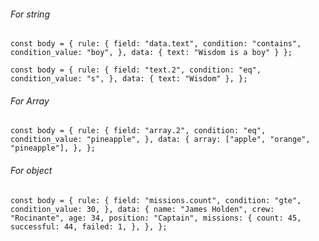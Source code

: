 ###### For string
`const body = {
  rule: {
    field: "data.text",
    condition: "contains",
    condition_value: "boy",
  },
  data: {
      text: "Wisdom is a boy"
  }
};`

`
const body = {
  rule: {
    field: "text.2",
    condition: "eq",
    condition_value: "s",
  },
  data: {
      text: "Wisdom"
  },
};
`


###### For Array
`const body = {
  rule: {
    field: "array.2",
    condition: "eq",
    condition_value: "pineapple",
  },
  data: {
    array: ["apple", "orange", "pineapple"],
  },
};`


###### For object
`const body = {
  rule: {
    field: "missions.count",
    condition: "gte",
    condition_value: 30,
  },
  data: {
    name: "James Holden",
    crew: "Rocinante",
    age: 34,
    position: "Captain",
    missions: {
      count: 45,
      successful: 44,
      failed: 1,
    },
  },
};`
